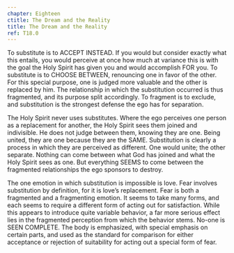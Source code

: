 ```yaml
---
chapter: Eighteen
ctitle: The Dream and the Reality
title: The Dream and the Reality
ref: T18.0
---
```


To substitute is to ACCEPT INSTEAD. If you would but consider
exactly what this entails, you would perceive at once how much at
variance this is with the goal the Holy Spirit has given you and would
accomplish FOR you. To substitute is to CHOOSE BETWEEN, renouncing one
in favor of the other. For this special purpose, one is judged more
valuable and the other is replaced by him. The relationship in which the
substitution occurred is thus fragmented, and its purpose split
accordingly. To fragment is to exclude, and substitution is the
strongest defense the ego has for separation.

The Holy Spirit never uses substitutes. Where the ego perceives one
person as a replacement for another, the Holy Spirit sees them joined
and indivisible. He does not judge between them, knowing they are one.
Being united, they are one because they are the SAME. Substitution is
clearly a process in which they are perceived as different. One would
unite; the other separate. Nothing can come between what God has joined
and what the Holy Spirit sees as one. But everything SEEMS to come
between the fragmented relationships the ego sponsors to destroy.

The one emotion in which substitution is impossible is love. Fear
involves substitution by definition, for it is love’s replacement.
Fear is both a fragmented and a fragmenting emotion. It seems to take
many forms, and each seems to require a different form of acting out for
satisfaction. While this appears to introduce quite variable behavior, a
far more serious effect lies in the fragmented perception from which the
behavior stems. No-one is SEEN COMPLETE. The body is emphasized, with
special emphasis on certain parts, and used as the standard for
comparison for either acceptance or rejection of suitability for acting
out a special form of fear.

